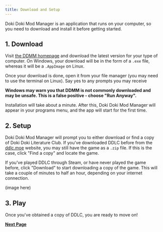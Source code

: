 ```yaml
---
title: Download and Setup
---
```


Doki Doki Mod Manager is an application that runs on your computer, so you need to download and install it before getting started.

## 1. Download

Visit [the DDMM homepage](https://doki.space) and download the latest version for your type of computer. On Windows, your download will be in the form of a `.exe` file, whereas it will be a `.AppImage` on Linux.

Once your download is done, open it from your file manager (you may need to use the terminal on Linux). Say yes to any prompts you may receive

**Windows may warn you that DDMM is not commonly downloaded and may be unsafe. This is a false positive - choose "Run Anyway".**

Installation will take about a minute. After this, Doki Doki Mod Manager will appear in your programs menu, and the app will start for the first time.

## 2. Setup

Doki Doki Mod Manager will prompt you to either download or find a copy of Doki Doki Literature Club. If you've downloaded DDLC before from the [ddlc.moe](https://ddlc.moe) website, you may still have the game as a `.zip` file. If this is the case, click "Find a copy" and locate the game.

If you've played DDLC through Steam, or have never played the game before, click "Download" to start downloading a copy of the game. This will take a couple of minutes to half an hour, depending on your internet connection. 

(image here)

## 3. Play

Once you've obtained a copy of DDLC, you are ready to move on!

**[Next Page](install-ddlc)**